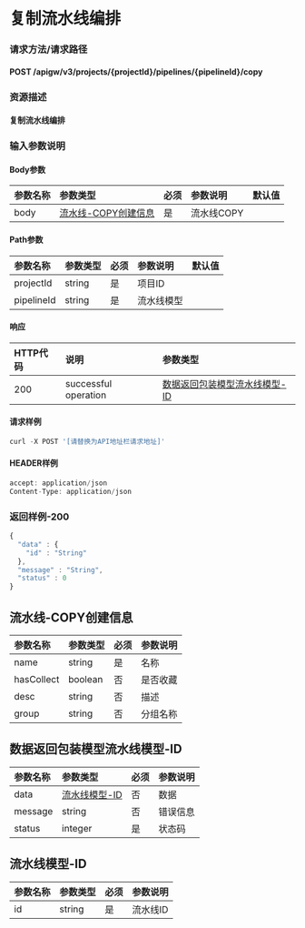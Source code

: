 # 复制流水线编排

### 请求方法/请求路径

#### POST  /apigw/v3/projects/{projectId}/pipelines/{pipelineId}/copy

### 资源描述

#### 复制流水线编排

### 输入参数说明

#### Body参数

| 参数名称 | 参数类型 | 必须 | 参数说明 | 默认值 |
| :--- | :--- | :--- | :--- | :--- |
| body | [流水线-COPY创建信息]() | 是 | 流水线COPY |  |

#### Path参数

| 参数名称 | 参数类型 | 必须 | 参数说明 | 默认值 |
| :--- | :--- | :--- | :--- | :--- |
| projectId | string | 是 | 项目ID |  |
| pipelineId | string | 是 | 流水线模型 |  |

#### 响应

| HTTP代码 | 说明 | 参数类型 |
| :--- | :--- | :--- |
| 200 | successful operation | [数据返回包装模型流水线模型-ID]() |

#### 请求样例

```javascript
curl -X POST '[请替换为API地址栏请求地址]'
```

#### HEADER样例

```javascript
accept: application/json
Content-Type: application/json
```

### 返回样例-200

```javascript
{
  "data" : {
    "id" : "String"
  },
  "message" : "String",
  "status" : 0
}
```

## 流水线-COPY创建信息

| 参数名称 | 参数类型 | 必须 | 参数说明 |
| :--- | :--- | :--- | :--- |
| name | string | 是 | 名称 |
| hasCollect | boolean | 否 | 是否收藏 |
| desc | string | 否 | 描述 |
| group | string | 否 | 分组名称 |

## 数据返回包装模型流水线模型-ID

| 参数名称 | 参数类型 | 必须 | 参数说明 |
| :--- | :--- | :--- | :--- |
| data | [流水线模型-ID]() | 否 | 数据 |
| message | string | 否 | 错误信息 |
| status | integer | 是 | 状态码 |

## 流水线模型-ID

| 参数名称 | 参数类型 | 必须 | 参数说明 |
| :--- | :--- | :--- | :--- |
| id | string | 是 | 流水线ID |

